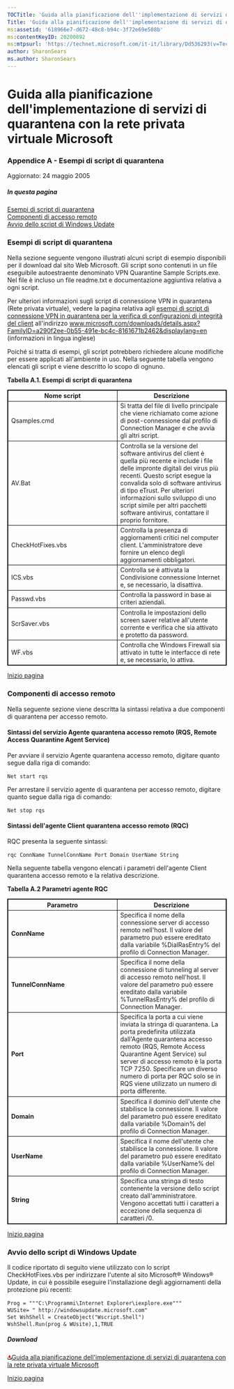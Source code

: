 ```yaml
---
TOCTitle: 'Guida alla pianificazione dell''implementazione di servizi di quarantena con la rete privata virtuale Microsoft - Appendice A'
Title: 'Guida alla pianificazione dell''implementazione di servizi di quarantena con la rete privata virtuale Microsoft - Appendice A'
ms:assetid: '618966e7-d672-48c8-b94c-3f72e69e508b'
ms:contentKeyID: 20200892
ms:mtpsurl: 'https://technet.microsoft.com/it-it/library/Dd536293(v=TechNet.10)'
author: SharonSears
ms.author: SharonSears
---
```


Guida alla pianificazione dell'implementazione di servizi di quarantena con la rete privata virtuale Microsoft
==============================================================================================================

### Appendice A - Esempi di script di quarantena

Aggiornato: 24 maggio 2005

##### In questa pagina

[](#ecaa)[Esempi di script di quarantena](#ecaa)  
[](#ebaa)[Componenti di accesso remoto](#ebaa)  
[](#eaaa)[Avvio dello script di Windows Update](#eaaa)

### Esempi di script di quarantena

Nella sezione seguente vengono illustrati alcuni script di esempio disponibili per il download dal sito Web Microsoft. Gli script sono contenuti in un file eseguibile autoestraente denominato VPN Quarantine Sample Scripts.exe. Nel file è incluso un file readme.txt e documentazione aggiuntiva relativa a ogni script.

Per ulteriori informazioni sugli script di connessione VPN in quarantena (Rete privata virtuale), vedere la pagina relativa agli [esempi di script di connessione VPN in quarantena per la verifica di configurazioni di integrità del client](http://www.microsoft.com/downloads/details.aspx?familyid=a290f2ee-0b55-491e-bc4c-8161671b2462&displaylang=en) all'indirizzo www.microsoft.com/downloads/details.aspx?FamilyID=a290f2ee-0b55-491e-bc4c-8161671b2462&displaylang=en (informazioni in lingua inglese)

Poiché si tratta di esempi, gli script potrebbero richiedere alcune modifiche per essere applicati all'ambiente in uso. Nella seguente tabella vengono elencati gli script e viene descritto lo scopo di ognuno.

**Tabella A.1. Esempi di script di quarantena**

 
<table style="border:1px solid black;">
<colgroup>
<col width="50%" />
<col width="50%" />
</colgroup>
<thead>
<tr class="header">
<th style="border:1px solid black;" >Nome script</th>
<th style="border:1px solid black;" >Descrizione</th>
</tr>
</thead>
<tbody>
<tr class="odd">
<td style="border:1px solid black;">Qsamples.cmd</td>
<td style="border:1px solid black;">Si tratta del file di livello principale che viene richiamato come azione di post-connessione dal profilo di Connection Manager e che avvia gli altri script.</td>
</tr>
<tr class="even">
<td style="border:1px solid black;">AV.Bat</td>
<td style="border:1px solid black;">Controlla se la versione del software antivirus del client è quella più recente e include i file delle impronte digitali dei virus più recenti. Questo script esegue la convalida solo di software antivirus di tipo eTrust. Per ulteriori informazioni sullo sviluppo di uno script simile per altri pacchetti software antivirus, contattare il proprio fornitore.</td>
</tr>
<tr class="odd">
<td style="border:1px solid black;">CheckHotFixes.vbs</td>
<td style="border:1px solid black;">Controlla la presenza di aggiornamenti critici nel computer client. L'amministratore deve fornire un elenco degli aggiornamenti obbligatori.</td>
</tr>
<tr class="even">
<td style="border:1px solid black;">ICS.vbs</td>
<td style="border:1px solid black;">Controlla se è attivata la Condivisione connessione Internet e, se necessario, la disattiva.</td>
</tr>
<tr class="odd">
<td style="border:1px solid black;">Passwd.vbs</td>
<td style="border:1px solid black;">Controlla la password in base ai criteri aziendali.</td>
</tr>
<tr class="even">
<td style="border:1px solid black;">ScrSaver.vbs</td>
<td style="border:1px solid black;">Controlla le impostazioni dello screen saver relative all'utente corrente e verifica che sia attivato e protetto da password.</td>
</tr>
<tr class="odd">
<td style="border:1px solid black;">WF.vbs</td>
<td style="border:1px solid black;">Controlla che Windows Firewall sia attivato in tutte le interfacce di rete e, se necessario, lo attiva.</td>
</tr>
</tbody>
</table>
  
[](#mainsection)[Inizio pagina](#mainsection)
  
### Componenti di accesso remoto
  
Nella seguente sezione viene descritta la sintassi relativa a due componenti di quarantena per accesso remoto.
  
#### Sintassi del servizio Agente quarantena accesso remoto (RQS, Remote Access Quarantine Agent Service)
  
Per avviare il servizio Agente quarantena accesso remoto, digitare quanto segue dalla riga di comando:
```
Net start rqs  
```  
Per arrestare il servizio agente di quarantena per accesso remoto, digitare quanto segue dalla riga di comando:
```  
Net stop rqs  
```  
#### Sintassi dell'agente Client quarantena accesso remoto (RQC)
  
RQC presenta la seguente sintassi:
```  
rqc ConnName TunnelConnName Port Domain UserName String  
```  
Nella seguente tabella vengono elencati i parametri dell'agente Client quarantena accesso remoto e la relativa descrizione.
  
**Tabella A.2 Parametri agente RQC**

 
<table style="border:1px solid black;">
<colgroup>
<col width="50%" />
<col width="50%" />
</colgroup>
<thead>
<tr class="header">
<th style="border:1px solid black;" >Parametro</th>
<th style="border:1px solid black;" >Descrizione</th>
</tr>
</thead>
<tbody>
<tr class="odd">
<td style="border:1px solid black;"><strong>ConnName</strong></td>
<td style="border:1px solid black;">Specifica il nome della connessione server di accesso remoto nell'host. Il valore del parametro può essere ereditato dalla variabile %DialRasEntry% del profilo di Connection Manager.</td>
</tr>
<tr class="even">
<td style="border:1px solid black;"><strong>TunnelConnName</strong></td>
<td style="border:1px solid black;">Specifica il nome della connessione di tunneling al server di accesso remoto nell'host. Il valore del parametro può essere ereditato dalla variabile %TunnelRasEntry% del profilo di Connection Manager.</td>
</tr>
<tr class="odd">
<td style="border:1px solid black;"><strong>Port</strong></td>
<td style="border:1px solid black;">Specifica la porta a cui viene inviata la stringa di quarantena. La porta predefinita utilizzata dall'Agente quarantena accesso remoto (RQS, Remote Access Quarantine Agent Service) sul server di accesso remoto è la porta TCP 7250. Specificare un diverso numero di porta per RQC solo se in RQS viene utilizzato un numero di porta differente.</td>
</tr>
<tr class="even">
<td style="border:1px solid black;"><strong>Domain</strong></td>
<td style="border:1px solid black;">Specifica il dominio dell'utente che stabilisce la connessione. Il valore del parametro può essere ereditato dalla variabile %Domain% del profilo di Connection Manager.</td>
</tr>
<tr class="odd">
<td style="border:1px solid black;"><strong>UserName</strong></td>
<td style="border:1px solid black;">Specifica il nome dell'utente che stabilisce la connessione. Il valore del parametro può essere ereditato dalla variabile %UserName% del profilo di Connection Manager.</td>
</tr>
<tr class="even">
<td style="border:1px solid black;"><strong>String</strong></td>
<td style="border:1px solid black;">Specifica una stringa di testo contenente la versione dello script creato dall'amministratore. Vengono accettati tutti i caratteri a eccezione della sequenza di caratteri /0.</td>
</tr>
</tbody>
</table>
  
[](#mainsection)[Inizio pagina](#mainsection)
  
### Avvio dello script di Windows Update
  
Il codice riportato di seguito viene utilizzato con lo script CheckHotFixes.vbs per indirizzare l'utente al sito Microsoft® Windows® Update, in cui è possibile eseguire l'installazione degli aggiornamenti della protezione più recenti:
```
Prog = """C:\Programmi\Internet Explorer\iexplore.exe""" 
WUSite= " http://windowsupdate.microsoft.com" 
Set WshShell = CreateObject("Wscript.Shell") 
WshShell.Run(prog & WUsite),1,TRUE
```  
##### Download
  
[![](/security-updates/images/Dd536293.icon_exe(it-it,TechNet.10).gif)Guida alla pianificazione dell'implementazione di servizi di quarantena con la rete privata virtuale Microsoft](http://go.microsoft.com/fwlink/?linkid=41308)
  
[](#mainsection)[Inizio pagina](#mainsection)

